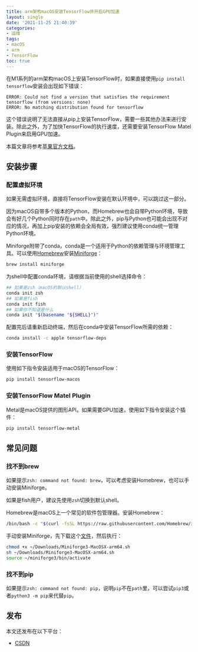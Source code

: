 ```yaml
---
title: arm架构macOS安装TensorFlow并开启GPU加速
layout: single
date: '2021-11-25 21:40:39'
categories:
- 运维
tags:
- macOS
- arm
- TensorFlow
toc: true
---
```


在M1系列的arm架构macOS上安装TensorFlow时，如果直接使用`pip install tensorflow`安装会出现如下错误：
```
ERROR: Could not find a version that satisfies the requirement tensorflow (from versions: none)
ERROR: No matching distribution found for tensorflow
```

这个错误说明了无法直接从pip上安装TensorFlow，需要一些其他办法来进行安装。除此之外，为了加快TensorFlow的执行速度，还需要安装TensorFlow Matel Plugin来启用GPU加速。

本篇文章将参考[苹果官方文档](https://developer.apple.com/metal/tensorflow-plugin/)。

## 安装步骤
### 配置虚拟环境
如果无需虚拟环境，直接将TensorFlow安装在默认环境中，可以跳过这一部分。

因为macOS自带多个版本的Python，而Homebrew也会自带Python环境，导致会有好几个Python同时存在`path`中。除此之外，pip与Python也可能会出现不对应的情况，再加上pip安装的依赖会全局有效，强烈建议使用conda统一管理Python环境。

Miniforge附带了conda，conda是一个适用于Python的依赖管理与环境管理工具。可以使用[Homebrew](https://brew.sh/)安装[Miniforge](https://github.com/conda-forge/miniforge)：
```sh
brew install miniforge
```

为shell中配置conda环境，请根据当前使用的shell选择命令：
```sh
## 如果是zsh（macOS的默认shell）
conda init zsh
## 如果是fish
conda init fish
## 如果你不知道是什么
conda init "$(basename "${SHELL}")"
```

配置完后请重新启动终端，然后在conda中安装TensorFlow所需的依赖：
```sh
conda install -c apple tensorflow-deps
```

### 安装TensorFlow
使用如下指令安装适用于macOS的TensorFlow：
```sh
pip install tensorflow-macos
``` 

### 安装TensorFlow Matel Plugin
Metal是macOS提供的图形API。如果需要GPU加速，使用如下指令安装这个插件：
```sh
pip install tensorflow-metal
```

## 常见问题
### 找不到brew
如果提示`zsh: command not found: brew`，可以考虑安装Homebrew，也可以手动安装Miniforge。

如果是fish用户，建议先使用`zsh`切换到默认shell。

Homebrew是macOS上一个常见的软件包管理器。安装Homebrew：
```sh
/bin/bash -c "$(curl -fsSL https://raw.githubusercontent.com/Homebrew/install/HEAD/install.sh)"
```

手动安装Miniforge，先下载这个[文件](https://github.com/conda-forge/miniforge/releases/latest/download/Miniforge3-MacOSX-arm64.sh)，然后执行：
```sh
chmod +x ~/Downloads/Miniforge3-MacOSX-arm64.sh
sh ~/Downloads/Miniforge3-MacOSX-arm64.sh
source ~/miniforge3/bin/activate
```
### 找不到pip
如果提示`zsh: command not found: pip`，说明`pip`不在`path`里，可以尝试`pip3`或者`python3 -m pip`来代替`pip`。

## 发布
本文还发布在以下平台：
- [CSDN](https://blog.csdn.net/gooding300/article/details/121548347)
